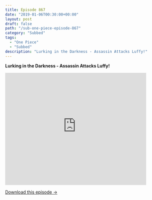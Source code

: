```yaml
---
title: Episode 867
date: "2019-01-06T00:30:00+00:00"
layout: post
draft: false
path: "/sub-one-piece-episode-867"
category: "Subbed"
tags:
  - "One Piece"
  - "Subbed"
description: "Lurking in the Darkness - Assassin Attacks Luffy!"
---
```


**Lurking in the Darkness - Assassin Attacks Luffy!**

<iframe width="640" height="360" src="https://www.rapidvideo.com/e/G6FRPHDIGR" frameborder="0" marginwidth=0 marginheight=0 scrolling=no allowfullscreen style="max-width:90%;"></iframe>

<a href="http://ouo.io/qs/eCodkFEQ?s=https://www.rapidvideo.com/d/G6FRPHDIGR" class="styled_a">Download this episode →</a>

